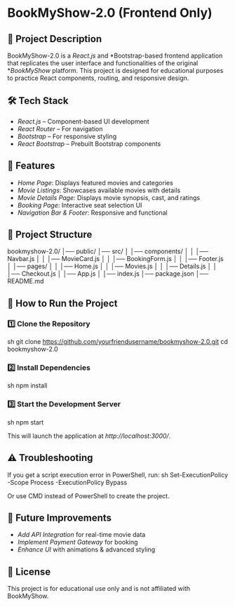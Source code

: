 # BookMyShow-2.0 (Frontend Only)

## 📌 Project Description
BookMyShow-2.0 is a *React.js* and *Bootstrap-based frontend application that replicates the user interface and functionalities of the original **BookMyShow* platform. This project is designed for educational purposes to practice React components, routing, and responsive design.

## 🛠 Tech Stack
- *React.js* – Component-based UI development
- *React Router* – For navigation
- *Bootstrap* – For responsive styling
- *React Bootstrap* – Prebuilt Bootstrap components

## 🚀 Features
- *Home Page*: Displays featured movies and categories
- *Movie Listings*: Showcases available movies with details
- *Movie Details Page*: Displays movie synopsis, cast, and ratings
- *Booking Page*: Interactive seat selection UI
- *Navigation Bar & Footer*: Responsive and functional

## 📂 Project Structure

bookmyshow-2.0/
│── public/
│── src/
│   │── components/
│   │   │── Navbar.js
│   │   │── MovieCard.js
│   │   │── BookingForm.js
│   │   │── Footer.js
│   │── pages/
│   │   │── Home.js
│   │   │── Movies.js
│   │   │── Details.js
│   │   │── Checkout.js
│   │── App.js
│   │── index.js
│── package.json
│── README.md


## 📌 How to Run the Project
### 1️⃣ Clone the Repository
sh
git clone https://github.com/yourfriendusername/bookmyshow-2.0.git
cd bookmyshow-2.0


### 2️⃣ Install Dependencies
sh
npm install


### 3️⃣ Start the Development Server
sh
npm start

This will launch the application at *http://localhost:3000/*.

## ⚠ Troubleshooting
If you get a script execution error in PowerShell, run:
sh
Set-ExecutionPolicy -Scope Process -ExecutionPolicy Bypass

Or use CMD instead of PowerShell to create the project.

## 📌 Future Improvements
- *Add API Integration* for real-time movie data
- *Implement Payment Gateway* for booking
- *Enhance UI* with animations & advanced styling

## 📜 License
This project is for educational use only and is not affiliated with BookMyShow.
